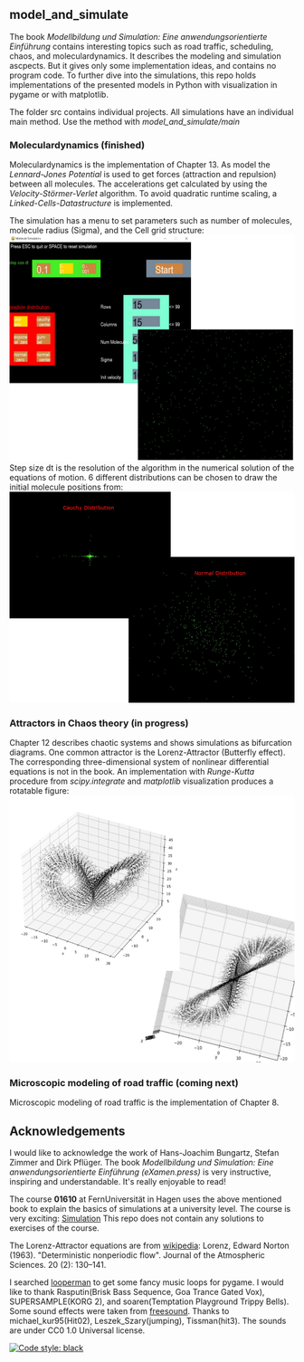 ## model_and_simulate

The book *Modellbildung und Simulation: Eine anwendungsorientierte Einführung* contains interesting topics such as
road traffic, scheduling, chaos, and moleculardynamics. 
It describes the modeling and simulation ascpects. But it gives only some implementation ideas, and contains no program code.
To further dive into the simulations, this repo holds implementations
of the presented models in Python with visualization in pygame or with matplotlib. 

The folder src contains individual projects.  All simulations have an individual main method. 
Use the method with *model_and_simulate/main*

### Moleculardynamics (finished)
Moleculardynamics is the implementation of Chapter 13. As model the *Lennard-Jones Potential*
is used to get forces (attraction and repulsion) between all molecules.
The accelerations get calculated by using the *Velocity-Störmer-Verlet* algorithm.
To avoid quadratic runtime scaling, a *Linked-Cells-Datastructure* is implemented.

The simulation has a menu to set parameters such as number of molecules, molecule radius (Sigma), and the Cell grid structure:
![start screen](model_and_simulate/molecular_dynamics/pics/molecule_sim_start_uni.JPG)
Step size dt is the resolution of the algorithm in the numerical solution of the equations of motion.
6 different distributions can be chosen to draw the initial molecule positions from:
![distributions](model_and_simulate/molecular_dynamics/pics/molecule_sim_cauchy_normal.JPG)

### Attractors in Chaos theory (in progress)
Chapter 12 describes chaotic systems and shows simulations as bifurcation diagrams. 
One common attractor is the Lorenz-Attractor (Butterfly effect). The corresponding three-dimensional
system of nonlinear differential equations is not in the book. An implementation with 
*Runge-Kutta* procedure from *scipy.integrate* and *matplotlib* visualization produces a rotatable figure:
![lorenz attractor](model_and_simulate/chaos/pics/lorenz.JPG)

### Microscopic modeling of road traffic (coming next)
Microscopic modeling of road traffic is the implementation of Chapter 8. 

## Acknowledgements
I would like to acknowledge the work of Hans-Joachim Bungartz, Stefan Zimmer and Dirk Pflüger. 
The book *Modellbildung und Simulation: Eine anwendungsorientierte Einführung (eXamen.press)* is very instructive, 
inspiring and understandable. It's really enjoyable to read!

The course **01610** at FernUniversität in Hagen uses the above mentioned book to explain the basics of 
simulations at a university level. The course is very exciting:
[Simulation](https://www.fernuni-hagen.de/mi/studium/module/sim.shtml?sg=bainf)
This repo does not contain any solutions to exercises of the course. 

The Lorenz-Attractor equations are from [wikipedia](https://en.wikipedia.org/wiki/Lorenz_system):
Lorenz, Edward Norton (1963). "Deterministic nonperiodic flow". Journal of the Atmospheric Sciences. 20 (2): 130–141. 

I searched [looperman](https://www.looperman.com/loops) to get some fancy music loops for pygame.
I would like to thank Rasputin(Brisk Bass Sequence, Goa Trance Gated Vox), SUPERSAMPLE(KORG 2),
and soaren(Temptation Playground Trippy Bells).
Some sound effects were taken from [freesound](https://freesound.org). Thanks to michael_kur95(Hit02),
Leszek_Szary(jumping), Tissman(hit3). The sounds are under CC0 1.0 Universal license.

[![Code style: black](https://img.shields.io/badge/code%20style-black-000000.svg)](https://github.com/psf/black)

